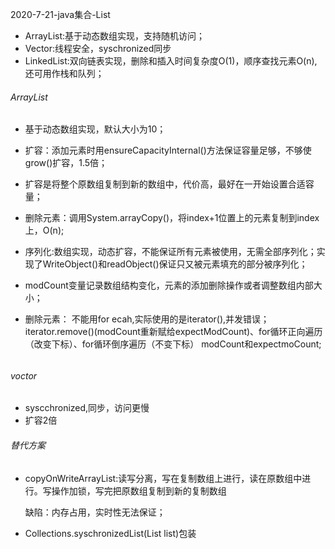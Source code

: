 2020-7-21-java集合-List

- ArrayList:基于动态数组实现，支持随机访问；
- Vector:线程安全，syschronized同步
- LinkedList:双向链表实现，删除和插入时间复杂度O(1)，顺序查找元素O(n),还可用作栈和队列；

###### ArrayList

- 基于动态数组实现，默认大小为10；

- 扩容：添加元素时用ensureCapacityInternal()方法保证容量足够，不够使grow()扩容，1.5倍；

- 扩容是将整个原数组复制到新的数组中，代价高，最好在一开始设置合适容量；

- 删除元素：调用System.arrayCopy()，将index+1位置上的元素复制到index上，O(n);

- 序列化:数组实现，动态扩容，不能保证所有元素被使用，无需全部序列化；实现了WriteObject()和readObject()保证只又被元素填充的部分被序列化；

- modCount变量记录数组结构变化，元素的添加删除操作或者调整数组内部大小；

- 删除元素： 不能用for ecah,实际使用的是iterator(),并发错误；iterator.remove()(modCount重新赋给expectModCount)、for循环正向遍历（改变下标）、for循环倒序遍历（不变下标） modCount和expectmoCount;

  ###### 

###### voctor

- syscchronized,同步，访问更慢
- 扩容2倍

###### 替代方案

- copyOnWriteArrayList:读写分离，写在复制数组上进行，读在原数组中进行。写操作加锁，写完把原数组复制到新的复制数组

  缺陷：内存占用，实时性无法保证；

- Collections.syschronizedList(List list)包装